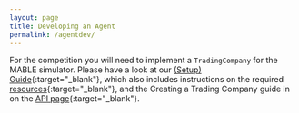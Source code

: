```yaml
---
layout: page
title: Developing an Agent
permalink: /agentdev/
---
```


For the competition you will need to implement a `TradingCompany` for the MABLE simulator.
Please have a look at our [(Setup) Guide](https://github.com/jbuerman/Maritime-Shipping-Competition-AAMAS2025/raw/main/files/AAMAS2025_maritime_bidding_competition_guide.pdf){:target="_blank"}, which also includes instructions on the required [resources](https://github.com/jbuerman/Maritime-Shipping-Competition-AAMAS2025/raw/main/files/mable_resources.zip){:target="_blank"}, and the Creating a Trading Company guide in on the [API page](https://mable-doc.netlify.app/tradingagentintroduction){:target="_blank"}.

